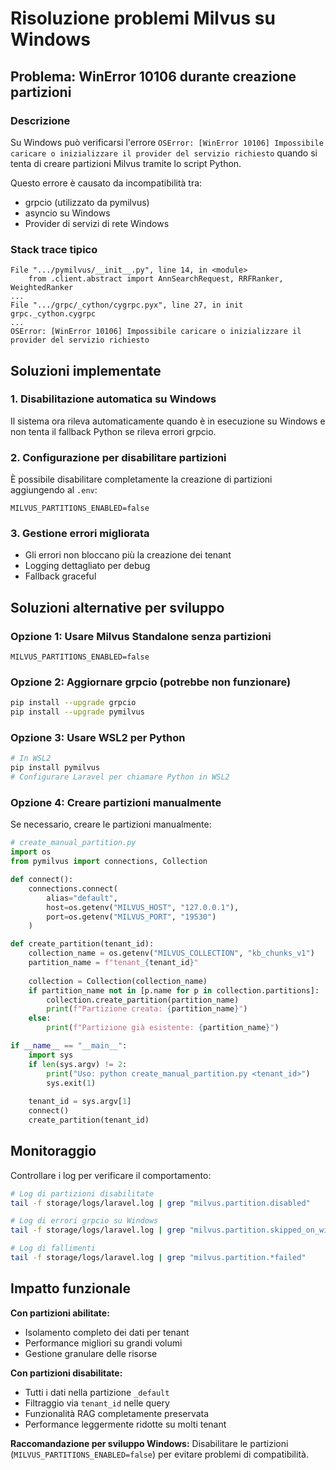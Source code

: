 # Risoluzione problemi Milvus su Windows

## Problema: WinError 10106 durante creazione partizioni

### Descrizione
Su Windows può verificarsi l'errore `OSError: [WinError 10106] Impossibile caricare o inizializzare il provider del servizio richiesto` quando si tenta di creare partizioni Milvus tramite lo script Python.

Questo errore è causato da incompatibilità tra:
- grpcio (utilizzato da pymilvus)
- asyncio su Windows
- Provider di servizi di rete Windows

### Stack trace tipico
```
File ".../pymilvus/__init__.py", line 14, in <module>
    from .client.abstract import AnnSearchRequest, RRFRanker, WeightedRanker
...
File ".../grpc/_cython/cygrpc.pyx", line 27, in init grpc._cython.cygrpc
...
OSError: [WinError 10106] Impossibile caricare o inizializzare il provider del servizio richiesto
```

## Soluzioni implementate

### 1. Disabilitazione automatica su Windows
Il sistema ora rileva automaticamente quando è in esecuzione su Windows e non tenta il fallback Python se rileva errori grpcio.

### 2. Configurazione per disabilitare partizioni
È possibile disabilitare completamente la creazione di partizioni aggiungendo al `.env`:

```env
MILVUS_PARTITIONS_ENABLED=false
```

### 3. Gestione errori migliorata
- Gli errori non bloccano più la creazione dei tenant
- Logging dettagliato per debug
- Fallback graceful

## Soluzioni alternative per sviluppo

### Opzione 1: Usare Milvus Standalone senza partizioni
```env
MILVUS_PARTITIONS_ENABLED=false
```

### Opzione 2: Aggiornare grpcio (potrebbe non funzionare)
```bash
pip install --upgrade grpcio
pip install --upgrade pymilvus
```

### Opzione 3: Usare WSL2 per Python
```bash
# In WSL2
pip install pymilvus
# Configurare Laravel per chiamare Python in WSL2
```

### Opzione 4: Creare partizioni manualmente
Se necessario, creare le partizioni manualmente:

```python
# create_manual_partition.py
import os
from pymilvus import connections, Collection

def connect():
    connections.connect(
        alias="default",
        host=os.getenv("MILVUS_HOST", "127.0.0.1"),
        port=os.getenv("MILVUS_PORT", "19530")
    )

def create_partition(tenant_id):
    collection_name = os.getenv("MILVUS_COLLECTION", "kb_chunks_v1")
    partition_name = f"tenant_{tenant_id}"
    
    collection = Collection(collection_name)
    if partition_name not in [p.name for p in collection.partitions]:
        collection.create_partition(partition_name)
        print(f"Partizione creata: {partition_name}")
    else:
        print(f"Partizione già esistente: {partition_name}")

if __name__ == "__main__":
    import sys
    if len(sys.argv) != 2:
        print("Uso: python create_manual_partition.py <tenant_id>")
        sys.exit(1)
    
    tenant_id = sys.argv[1]
    connect()
    create_partition(tenant_id)
```

## Monitoraggio

Controllare i log per verificare il comportamento:

```bash
# Log di partizioni disabilitate
tail -f storage/logs/laravel.log | grep "milvus.partition.disabled"

# Log di errori grpcio su Windows
tail -f storage/logs/laravel.log | grep "milvus.partition.skipped_on_windows"

# Log di fallimenti
tail -f storage/logs/laravel.log | grep "milvus.partition.*failed"
```

## Impatto funzionale

**Con partizioni abilitate:**
- Isolamento completo dei dati per tenant
- Performance migliori su grandi volumi
- Gestione granulare delle risorse

**Con partizioni disabilitate:**
- Tutti i dati nella partizione `_default`
- Filtraggio via `tenant_id` nelle query
- Funzionalità RAG completamente preservata
- Performance leggermente ridotte su molti tenant

**Raccomandazione per sviluppo Windows:**
Disabilitare le partizioni (`MILVUS_PARTITIONS_ENABLED=false`) per evitare problemi di compatibilità.
